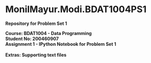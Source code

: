 # MonilMayur.Modi.BDAT1004PS1

<strong>Repository for Problem Set 1<strong>

Course: BDAT1004 - Data Programming <br>
Student No: 200460907 <br>
Assignment 1 - IPython Notebook for Problem Set 1 
<br>
<br>
Extras: Supporting text files

